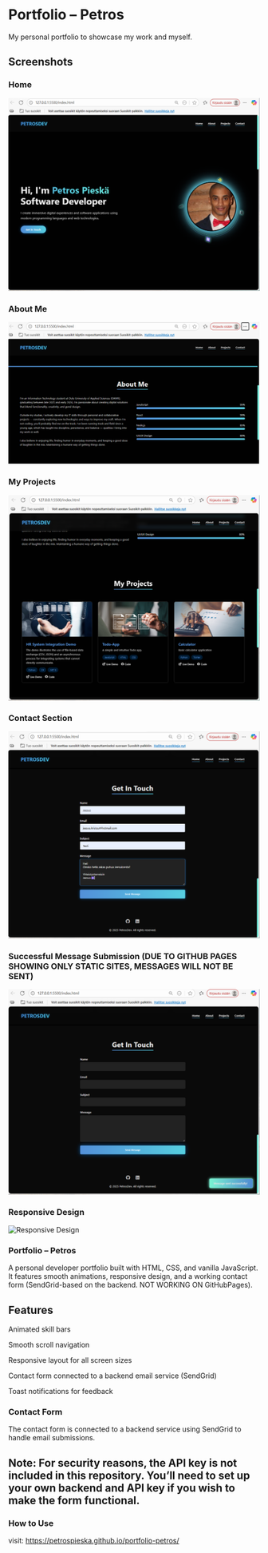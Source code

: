 # Portfolio – Petros
My personal portfolio to showcase my work and myself.

## Screenshots

### Home
![Home](screenshots/home.png)

### About Me
![About Me](screenshots/aboutme.png)

### My Projects
![Projects](screenshots/myprojects.png)

### Contact Section
![Contact](screenshots/contact.png)

### Successful Message Submission (DUE TO GITHUB PAGES SHOWING ONLY STATIC SITES, MESSAGES WILL NOT BE SENT)
![Message Sent](screenshots/messagesent.png)

### Responsive Design
![Responsive Design](screenshots/responsive.gif)

### Portfolio – Petros

A personal developer portfolio built with HTML, CSS, and vanilla JavaScript. It features smooth animations, responsive design, and a working contact form (SendGrid-based on the backend. NOT WORKING ON GitHubPages).

## Features

Animated skill bars

Smooth scroll navigation

Responsive layout for all screen sizes

Contact form connected to a backend email service (SendGrid)

Toast notifications for feedback

### Contact Form

The contact form is connected to a backend service using SendGrid to handle email submissions.
## Note: For security reasons, the API key is not included in this repository. You’ll need to set up your own backend and API key if you wish to make the form functional.

### How to Use
visit:
https://petrospieska.github.io/portfolio-petros/

